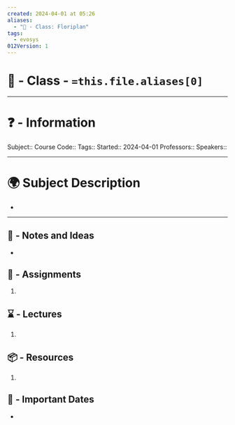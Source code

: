 ```yaml
---
created: 2024-04-01 at 05:26
aliases:
  - "🏫 - Class: Floriplan"
tags:
  - evosys
012Version: 1
---
```


# 📃 - Class - `=this.file.aliases[0]`

---
# ❓ - Information
Subject::
Course Code::
Tags::
Started:: 2024-04-01
Professors::
Speakers::

---
# 🌍 Subject Description
-   
---

## 📜 - Notes and Ideas
- 
## 🎯 - Assignments
1. 
## ⌛ - Lectures
1. 
## 📦 - Resources
1. 
## 📅 - Important Dates
- 
